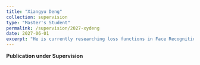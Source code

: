 ```yaml
---
title: "Xiangyu Deng"
collection: supervision
type: "Master's Student"
permalink: /supervision/2027-xydeng
date: 2027-06-01
excerpt: "He is currently researching loss functions in Face Recognition."
---
```


**Publication under Supervision**
